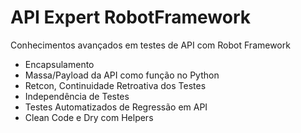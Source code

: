# API Expert RobotFramework

Conhecimentos avançados em testes de API com Robot Framework

- Encapsulamento
- Massa/Payload da API como função no Python
- Retcon, Continuidade Retroativa dos Testes
- Independência de Testes
- Testes Automatizados de Regressão em API
- Clean Code e Dry com Helpers



